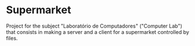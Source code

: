 # Supermarket
Project for the subject "Laboratório de Computadores" ("Computer Lab") that consists in making a server and a client for a supermarket controlled by files.
